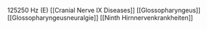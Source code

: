 125250 Hz (E)
[[Cranial Nerve IX Diseases]]
[[Glossopharyngeus]]
[[Glossopharyngeusneuralgie]]
[[Ninth Hirnnervenkrankheiten]]